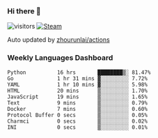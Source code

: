 ### Hi there 👋

![visitors](https://visitor-badge.glitch.me/badge?page_id=zhourunlai)
[![Steam](https://img.shields.io/badge/dynamic/json?label=Steam&query=%24.data.totalSubs&url=https%3A%2F%2Fapi.spencerwoo.com%2Fsubstats%2F%3Fsource%3DsteamGames%26queryKey%3D76561198285156854&suffix=%20Games&logo=steam&labelColor=134375&color=0b1a37&longCache=true)](http://steamcommunity.com/profiles/76561198285156854)

Auto updated by <a href="https://github.com/zhourunlai/zhourunlai/actions" target="_blank">zhourunlai/actions</a>

### Weekly Languages Dashboard

<!--PART:wakatime-->
```text
Python          16 hrs       ████████▒░ 81.47%
Go              1 hr 31 mins ▓░░░░░░░░░ 7.72%
YAML            1 hr 10 mins ▓░░░░░░░░░ 5.98%
HTML            20 mins      ▒░░░░░░░░░ 1.70%
JavaScript      19 mins      ▒░░░░░░░░░ 1.65%
Text            9 mins       ▒░░░░░░░░░ 0.79%
Docker          7 mins       ▒░░░░░░░░░ 0.60%
Protocol Buffer 0 secs       ▒░░░░░░░░░ 0.05%
Charmci         0 secs       ▒░░░░░░░░░ 0.02%
INI             0 secs       ▒░░░░░░░░░ 0.01%
```
<!--PART:wakatime-->
